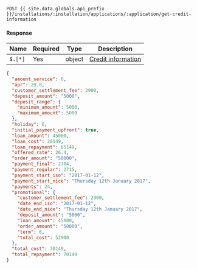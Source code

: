 ```
POST {{ site.data.globals.api_prefix }}/installations/:installation/applications/:application/get-credit-information
```

#### Response

Name | Required | Type | Description
--- | --- | --- | ---
`$.[*]` | Yes | object | [Credit information](#get-credit-information-for-a-product)

```json
{
  "amount_service": 0,
  "apr": 29.8,
  "customer_settlement_fee": 2900,
  "deposit_amount": "5000",
  "deposit_range": {
    "minimum_amount": 5000,
    "maximum_amount": 5000
  },
  "holiday": 6,
  "initial_payment_upfront": true,
  "loan_amount": 45000,
  "loan_cost": 20149,
  "loan_repayment": 65149,
  "offered_rate": 26.4,
  "order_amount": "50000",
  "payment_final": 2704,
  "payment_regular": 2715,
  "payment_start_iso": "2017-01-12",
  "payment_start_nice": "Thursday 12th January 2017",
  "payments": 24,
  "promotional": {
    "customer_settlement_fee": 2900,
    "date_end_iso": "2017-01-12",
    "date_end_nice": "Thursday 12th January 2017",
    "deposit_amount": "5000",
    "loan_amount": 45000,
    "order_amount": "50000",
    "term": 6,
    "total_cost": 52900
  },
  "total_cost": 70149,
  "total_repayment": 70149
}
```
